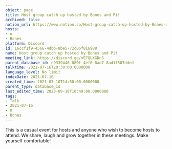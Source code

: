 ```yaml
---
object: page
title: Host group catch up hosted by Bones and Pi!
archived: false
notion_url: https://www.notion.so/Host-group-catch-up-hosted-by-Bones-and-Pi-16ccf1f945664dbb8be572c06f816988
hosts:
- π
- Bones
platform: Discord
id: 16ccf1f9-4566-4dbb-8be5-72c06f816988
name: Host group catch up hosted by Bones and Pi!
meeting_link: https://discord.gg/vE7QUXGDnS
parent_database_id: e9339446-880f-4ef0-8ad7-8ad1f507dded
talktime: 2021-07-16T20:30:00.0000000
language_level: No limit
indexDate: 2021-07-16
created_time: 2021-07-10T14:50:00.0000000
parent_type: database_id
last_edited_time: 2023-09-18T10:49:00.0000000
tags:
- Talk
- 2021-07-16
- π
- Bones
---
```


This is a casual event for hosts and anyone who wish to become hosts to attend.  We share, laugh and grow together in these meetings.  Make yourself comfortable!






